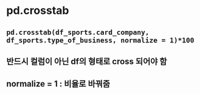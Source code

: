 # pd.crosstab
## `pd.crosstab(df_sports.card_company, df_sports.type_of_business, normalize = 1)*100`
## 반드시 컬럼이 아닌 df의 형태로 cross 되어야 함
## normalize = 1 : 비율로 바꿔줌
